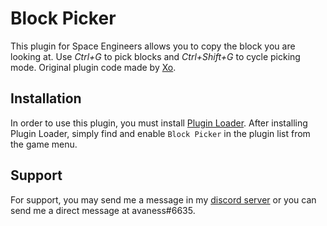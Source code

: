 # Block Picker
This plugin for Space Engineers allows you to copy the block you are looking at. Use *Ctrl+G* to pick blocks and *Ctrl+Shift+G* to cycle picking mode. Original plugin code made by [Xo](https://steamcommunity.com/id/xxa).

## Installation
In order to use this plugin, you must install [Plugin Loader](https://github.com/austinvaness/PluginLoader). After installing Plugin Loader, simply find and enable `Block Picker` in the plugin list from the game menu.

## Support
For support, you may send me a message in my [discord server](https://discord.gg/mbzsbFK) or you can send me a direct message at avaness#6635.
